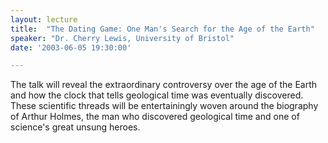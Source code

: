 ```yaml
---
layout: lecture
title:  "The Dating Game: One Man's Search for the Age of the Earth"
speaker: "Dr. Cherry Lewis, University of Bristol"
date: '2003-06-05 19:30:00'

---
```

The talk will reveal the extraordinary controversy over the age of the Earth and how the clock that tells geological time was eventually discovered. These scientific threads will be entertainingly woven around the biography of Arthur Holmes, the man who discovered geological time and one of science's great unsung heroes.